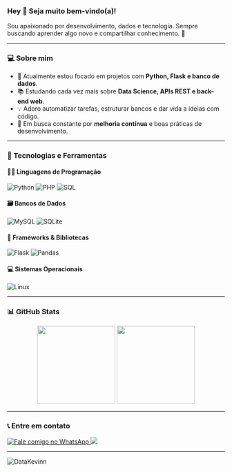### Hey 👋 Seja muito bem-vindo(a)!

Sou apaixonado por desenvolvimento, dados e tecnologia. Sempre buscando aprender algo novo e compartilhar conhecimento. 🚀

---

### 💻 Sobre mim

- 🔭 Atualmente estou focado em projetos com **Python, Flask e banco de dados**.
- 📚 Estudando cada vez mais sobre **Data Science, APIs REST e back-end web**.
- 💡 Adoro automatizar tarefas, estruturar bancos e dar vida a ideias com código.
- 🎯 Em busca constante por **melhoria contínua** e boas práticas de desenvolvimento.

---

### 🧠 Tecnologias e Ferramentas

#### 👨‍💻 Linguagens de Programação
![Python](https://img.shields.io/badge/Python-3776AB?style=for-the-badge&logo=python&logoColor=white)
![PHP](https://img.shields.io/badge/PHP-777BB4?style=for-the-badge&logo=php&logoColor=white)
![SQL](https://img.shields.io/badge/SQL-4479A1?style=for-the-badge&logo=sqlite&logoColor=white)

#### 🗃️ Bancos de Dados
![MySQL](https://img.shields.io/badge/MySQL-005C84?style=for-the-badge&logo=mysql&logoColor=white)
![SQLite](https://img.shields.io/badge/SQLite-003B57?style=for-the-badge&logo=sqlite&logoColor=white)

#### 🧰 Frameworks & Bibliotecas
![Flask](https://img.shields.io/badge/Flask-000000?style=for-the-badge&logo=flask&logoColor=white)
![Pandas](https://img.shields.io/badge/Pandas-150458?style=for-the-badge&logo=pandas&logoColor=white)

#### 💻 Sistemas Operacionais
![Linux](https://img.shields.io/badge/Linux-333333?style=for-the-badge&logo=linux&logoColor=white)

---

### 📊 GitHub Stats

<p align="center">
  <img height="180em" src="https://github-readme-stats.vercel.app/api?username=DataKevinn&show_icons=true&theme=tokyonight"/>
  <img height="180em" src="https://github-readme-stats.vercel.app/api/top-langs/?username=DataKevinn&layout=compact&theme=tokyonight"/>
</p>

---

### 📞 Entre em contato

<a href="https://wa.me/5513996850824" target="_blank"> 
  <img src="https://img.shields.io/badge/WhatsApp-25D366?style=for-the-badge&logo=whatsapp&logoColor=white" title="Fale comigo no WhatsApp"/> 
</a>
<a href="https://instagram.com/i.kevinn_n" target="_blank">
  <img src="https://img.shields.io/badge/-Instagram-%23E4405F?style=for-the-badge&logo=instagram&logoColor=white">
</a>

---

<p align="left">
  <img src="https://komarev.com/ghpvc/?username=DataKevinn&label=Profile%20views&color=0e75b6&style=flat" alt="DataKevinn" />
</p>
